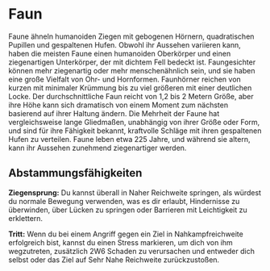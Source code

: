 # Faun
Faune ähneln humanoiden Ziegen mit gebogenen Hörnern, quadratischen Pupillen und gespaltenen Hufen.
Obwohl ihr Aussehen variieren kann, haben die meisten Faune einen humanoiden Oberkörper und einen ziegenartigen Unterkörper, der mit dichtem Fell bedeckt ist.
Faungesichter können mehr ziegenartig oder mehr menschenähnlich sein, und sie haben eine große Vielfalt von Ohr- und Hornformen.
Faunhörner reichen von kurzen mit minimaler Krümmung bis zu viel größeren mit einer deutlichen Locke.
Der durchschnittliche Faun reicht von 1,2 bis 2 Metern Größe, aber ihre Höhe kann sich dramatisch von einem Moment zum nächsten basierend auf ihrer Haltung ändern.
Die Mehrheit der Faune hat vergleichsweise lange Gliedmaßen, unabhängig von ihrer Größe oder Form, und sind für ihre Fähigkeit bekannt, kraftvolle Schläge mit ihren gespaltenen Hufen zu verteilen.
Faune leben etwa 225 Jahre, und während sie altern, kann ihr Aussehen zunehmend ziegenartiger werden.

## Abstammungsfähigkeiten
**Ziegensprung:** Du kannst überall in Naher Reichweite springen, als würdest du normale Bewegung verwenden, was es dir erlaubt, Hindernisse zu überwinden, über Lücken zu springen oder Barrieren mit Leichtigkeit zu erklettern.

**Tritt:** Wenn du bei einem Angriff gegen ein Ziel in Nahkampfreichweite erfolgreich bist, kannst du einen Stress markieren, um dich von ihm wegzutreten, zusätzlich 2W6 Schaden zu verursachen und entweder dich selbst oder das Ziel auf Sehr Nahe Reichweite zurückzustoßen.
